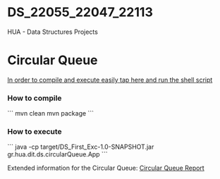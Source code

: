 # DS_22055_22047_22113
HUA - Data Structures Projects 

<h1>Circular Queue</h1>

[In order to compile and execute easily tap here and run the shell script](compileAndExecute.sh) 

<h3>How to compile</h3>
```
mvn clean
mvn package
```

<h3>How to execute</h3>
```
java -cp target/DS_First_Exc-1.0-SNAPSHOT.jar gr.hua.dit.ds.circularQueue.App
```

Extended information for the Circular Queue:
[Circular Queue Report](Report_DS_1stEx_22055_22047_22113-2%20.docx)